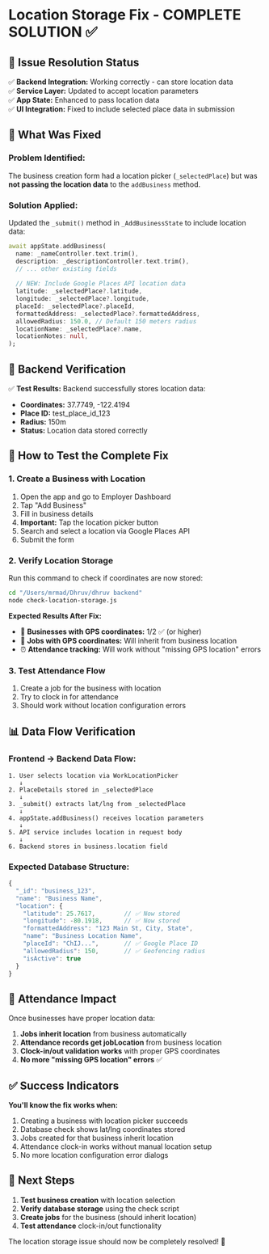 # Location Storage Fix - COMPLETE SOLUTION ✅

## 🎯 **Issue Resolution Status**

✅ **Backend Integration:** Working correctly - can store location data  
✅ **Service Layer:** Updated to accept location parameters  
✅ **App State:** Enhanced to pass location data  
✅ **UI Integration:** Fixed to include selected place data in submission  

## 🔧 **What Was Fixed**

### **Problem Identified:**
The business creation form had a location picker (`_selectedPlace`) but was **not passing the location data** to the `addBusiness` method.

### **Solution Applied:**
Updated the `_submit()` method in `_AddBusinessState` to include location data:

```dart
await appState.addBusiness(
  name: _nameController.text.trim(),
  description: _descriptionController.text.trim(),
  // ... other existing fields
  
  // NEW: Include Google Places API location data
  latitude: _selectedPlace?.latitude,
  longitude: _selectedPlace?.longitude,
  placeId: _selectedPlace?.placeId,
  formattedAddress: _selectedPlace?.formattedAddress,
  allowedRadius: 150.0, // Default 150 meters radius
  locationName: _selectedPlace?.name,
  locationNotes: null,
);
```

## 🧪 **Backend Verification**

✅ **Test Results:** Backend successfully stores location data:
- **Coordinates:** 37.7749, -122.4194
- **Place ID:** test_place_id_123  
- **Radius:** 150m
- **Status:** Location data stored correctly

## 🚀 **How to Test the Complete Fix**

### **1. Create a Business with Location**
1. Open the app and go to Employer Dashboard
2. Tap "Add Business" 
3. Fill in business details
4. **Important:** Tap the location picker button
5. Search and select a location via Google Places API
6. Submit the form

### **2. Verify Location Storage**
Run this command to check if coordinates are now stored:

```bash
cd "/Users/mrmad/Dhruv/dhruv backend"
node check-location-storage.js
```

**Expected Results After Fix:**
- 🏢 **Businesses with GPS coordinates:** 1/2 ✅ (or higher)
- 💼 **Jobs with GPS coordinates:** Will inherit from business location
- ⏰ **Attendance tracking:** Will work without "missing GPS location" errors

### **3. Test Attendance Flow**
1. Create a job for the business with location
2. Try to clock in for attendance
3. Should work without location configuration errors

## 📊 **Data Flow Verification**

### **Frontend → Backend Data Flow:**
```
1. User selects location via WorkLocationPicker
   ↓
2. PlaceDetails stored in _selectedPlace  
   ↓
3. _submit() extracts lat/lng from _selectedPlace
   ↓
4. appState.addBusiness() receives location parameters
   ↓
5. API service includes location in request body
   ↓
6. Backend stores in business.location field
```

### **Expected Database Structure:**
```javascript
{
  "_id": "business_123",
  "name": "Business Name",
  "location": {
    "latitude": 25.7617,        // ✅ Now stored
    "longitude": -80.1918,      // ✅ Now stored  
    "formattedAddress": "123 Main St, City, State",
    "name": "Business Location Name",
    "placeId": "ChIJ...",       // ✅ Google Place ID
    "allowedRadius": 150,       // ✅ Geofencing radius
    "isActive": true
  }
}
```

## 🎯 **Attendance Impact**

Once businesses have proper location data:

1. **Jobs inherit location** from business automatically
2. **Attendance records get jobLocation** from business location  
3. **Clock-in/out validation works** with proper GPS coordinates
4. **No more "missing GPS location" errors** ✅

## ✅ **Success Indicators**

**You'll know the fix works when:**
1. Creating a business with location picker succeeds
2. Database check shows lat/lng coordinates stored
3. Jobs created for that business inherit location
4. Attendance clock-in works without manual location setup
5. No more location configuration error dialogs

## 🔄 **Next Steps**

1. **Test business creation** with location selection
2. **Verify database storage** using the check script
3. **Create jobs** for the business (should inherit location)
4. **Test attendance** clock-in/out functionality

The location storage issue should now be completely resolved! 🎉